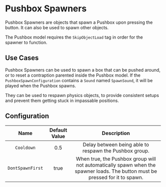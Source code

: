 # Pushbox Spawners

Pushbox Spawners are objects that spawn a Pushbox upon pressing the button. It can also be used to spawn other objects.

The Pushbox model requires the `SkipObjectLoad` tag in order for the spawner to function.

## Use Cases

Pushbox Spawners can be used to spawn a box that can be pushed around, or to reset a contraption parented inside the Pushbox model.
If the `PushboxSpawnConfiguration` contains a `Sound` named `SpawnSound`, it will be played when the Pushbox spawns.

They can be used to respawn physics objects, to provide consistent setups and prevent them getting stuck in impassable positions.

## Configuration

| Name | Default Value | Description
|:-----:|:-----:|:-----:
| `Cooldown` | 0.5 | Delay between being able to respawn the Pushbox group.
| `DontSpawnFirst` | true | When true, the Pushbox group will not automatically spawn when the spawner loads. The button must be pressed for it to spawn.